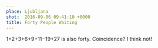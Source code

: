 ```yaml
---
place: Ljubljana
shot:  2016-09-06 09:41:10 +0000
title: Forty People Waiting
---
```


1+2+3+6+9+11−19+27 is also forty. Coincidence? I think not!
